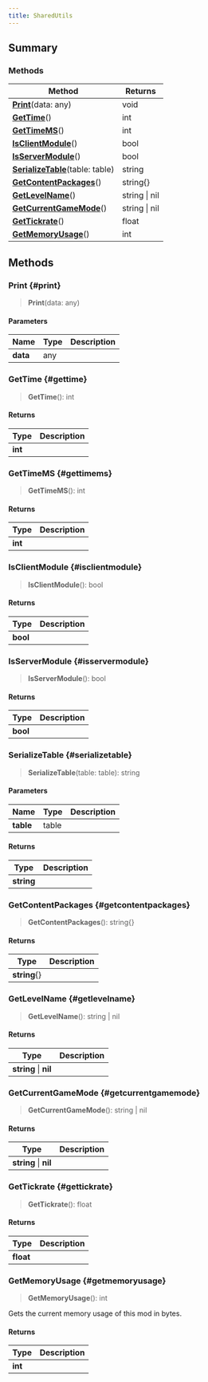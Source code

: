 ```yaml
---
title: SharedUtils
---
```


## Summary

### Methods

| Method | Returns |
| ------ | ------- |
| **[Print](#print)**(data: any) | void |
| **[GetTime](#gettime)**() | int |
| **[GetTimeMS](#gettimems)**() | int |
| **[IsClientModule](#isclientmodule)**() | bool |
| **[IsServerModule](#isservermodule)**() | bool |
| **[SerializeTable](#serializetable)**(table: table) | string |
| **[GetContentPackages](#getcontentpackages)**() | string{} |
| **[GetLevelName](#getlevelname)**() | string \| nil |
| **[GetCurrentGameMode](#getcurrentgamemode)**() | string \| nil |
| **[GetTickrate](#gettickrate)**() | float |
| **[GetMemoryUsage](#getmemoryusage)**() | int |

## Methods

### Print {#print}

> **Print**(data: any)

#### Parameters

| Name | Type | Description |
| ---- | ---- | ----------- |
| **data** | any |  |

### GetTime {#gettime}

> **GetTime**(): int

#### Returns

| Type | Description |
| ---- | ----------- |
| **int** |  |

### GetTimeMS {#gettimems}

> **GetTimeMS**(): int

#### Returns

| Type | Description |
| ---- | ----------- |
| **int** |  |

### IsClientModule {#isclientmodule}

> **IsClientModule**(): bool

#### Returns

| Type | Description |
| ---- | ----------- |
| **bool** |  |

### IsServerModule {#isservermodule}

> **IsServerModule**(): bool

#### Returns

| Type | Description |
| ---- | ----------- |
| **bool** |  |

### SerializeTable {#serializetable}

> **SerializeTable**(table: table): string

#### Parameters

| Name | Type | Description |
| ---- | ---- | ----------- |
| **table** | table |  |

#### Returns

| Type | Description |
| ---- | ----------- |
| **string** |  |

### GetContentPackages {#getcontentpackages}

> **GetContentPackages**(): string{}

#### Returns

| Type | Description |
| ---- | ----------- |
| **string**{} |  |

### GetLevelName {#getlevelname}

> **GetLevelName**(): string \| nil

#### Returns

| Type | Description |
| ---- | ----------- |
| **string** \| **nil** |  |

### GetCurrentGameMode {#getcurrentgamemode}

> **GetCurrentGameMode**(): string \| nil

#### Returns

| Type | Description |
| ---- | ----------- |
| **string** \| **nil** |  |

### GetTickrate {#gettickrate}

> **GetTickrate**(): float

#### Returns

| Type | Description |
| ---- | ----------- |
| **float** |  |

### GetMemoryUsage {#getmemoryusage}

> **GetMemoryUsage**(): int

Gets the current memory usage of this mod in bytes.

#### Returns

| Type | Description |
| ---- | ----------- |
| **int** |  |

